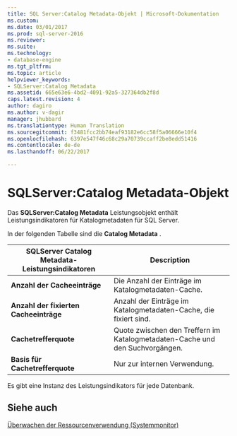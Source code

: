 ```yaml
---
title: SQL Server:Catalog Metadata-Objekt | Microsoft-Dokumentation
ms.custom: 
ms.date: 03/01/2017
ms.prod: sql-server-2016
ms.reviewer: 
ms.suite: 
ms.technology:
- database-engine
ms.tgt_pltfrm: 
ms.topic: article
helpviewer_keywords:
- SQLServer:Catalog Metadata
ms.assetid: 665e63e6-4bd2-4091-92a5-327364db2f8d
caps.latest.revision: 4
author: dagiro
ms.author: v-dagir
manager: jhubbard
ms.translationtype: Human Translation
ms.sourcegitcommit: f3481fcc2bb74eaf93182e6cc58f5a06666e10f4
ms.openlocfilehash: 6397e547f46c68c29a70739ccaff2be8edd51416
ms.contentlocale: de-de
ms.lasthandoff: 06/22/2017

---
```

# <a name="sql-server-catalog-metadata-object"></a>SQLServer:Catalog Metadata-Objekt
Das **SQLServer:Catalog Metadata** Leistungsobjekt enthält Leistungsindikatoren für Katalogmetadaten für SQL Server.

In der folgenden Tabelle sind die **Catalog Metadata** .


|**SQLServer Catalog Metadata-Leistungsindikatoren**|Description|  
|-------------|-----------------|  
|**Anzahl der Cacheeinträge**|Die Anzahl der Einträge im Katalogmetadaten-Cache.|
|**Anzahl der fixierten Cacheeinträge**|Anzahl der Einträge im Katalogmetadaten-Cache, die fixiert sind.|
|**Cachetrefferquote**|Quote zwischen den Treffern im Katalogmetadaten-Cache und den Suchvorgängen.|
|**Basis für Cachetrefferquote**|Nur zur internen Verwendung.|

Es gibt eine Instanz des Leistungsindikators für jede Datenbank.

## <a name="see-also"></a>Siehe auch  
[Überwachen der Ressourcenverwendung (Systemmonitor)](../../relational-databases/performance-monitor/monitor-resource-usage-system-monitor.md)
